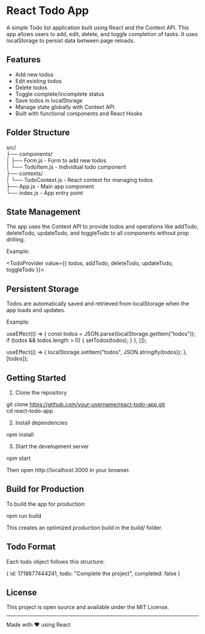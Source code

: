 # React Todo App

A simple Todo list application built using React and the Context API. This app allows users to add, edit, delete, and toggle completion of tasks. It uses localStorage to persist data between page reloads.

## Features

- Add new todos  
- Edit existing todos  
- Delete todos  
- Toggle complete/incomplete status  
- Save todos in localStorage  
- Manage state globally with Context API  
- Built with functional components and React Hooks

## Folder Structure

src/  
├── components/  
│   ├── Form.js          - Form to add new todos  
│   └── TodoItem.js      - Individual todo component  
├── contexts/  
│   └── TodoContext.js   - React context for managing todos  
├── App.js               - Main app component  
└── index.js             - App entry point

## State Management

The app uses the Context API to provide todos and operations like addTodo, deleteTodo, updateTodo, and toggleTodo to all components without prop drilling.

Example:

<TodoProvider value={{ todos, addTodo, deleteTodo, updateTodo, toggleTodo }}>

## Persistent Storage

Todos are automatically saved and retrieved from localStorage when the app loads and updates.

Example:

useEffect(() => {
  const todos = JSON.parse(localStorage.getItem("todos"));
  if (todos && todos.length > 0) {
    setTodos(todos);
  }
}, []);

useEffect(() => {
  localStorage.setItem("todos", JSON.stringify(todos));
}, [todos]);

## Getting Started

1. Clone the repository

git clone https://github.com/your-username/react-todo-app.git  
cd react-todo-app

2. Install dependencies

npm install

3. Start the development server

npm start

Then open http://localhost:3000 in your browser.

## Build for Production

To build the app for production:

npm run build

This creates an optimized production build in the build/ folder.

## Todo Format

Each todo object follows this structure:

{
  id: 1718677444241,
  todo: "Complete the project",
  completed: false
}

## License

This project is open source and available under the MIT License.

---

Made with ❤️ using React
